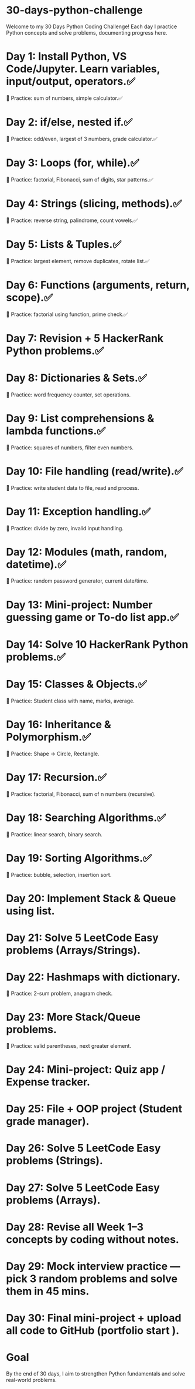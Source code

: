 # 30-days-python-challenge
  Welcome to my 30 Days Python Coding Challenge! Each day I practice Python concepts and solve problems, documenting progress here.
# Day 1: Install Python, VS Code/Jupyter. Learn variables, input/output, operators.✅
🔹 Practice: sum of numbers, simple calculator.✅

# Day 2: if/else, nested if.✅
🔹 Practice: odd/even, largest of 3 numbers, grade calculator.✅

# Day 3: Loops (for, while).✅
🔹 Practice: factorial, Fibonacci, sum of digits, star patterns.✅

# Day 4: Strings (slicing, methods).✅
🔹 Practice: reverse string, palindrome, count vowels.✅

# Day 5: Lists & Tuples.✅
🔹 Practice: largest element, remove duplicates, rotate list.✅

# Day 6: Functions (arguments, return, scope).✅
🔹 Practice: factorial using function, prime check.✅

# Day 7: Revision + 5 HackerRank Python problems.✅

# Day 8: Dictionaries & Sets.✅
🔹 Practice: word frequency counter, set operations.

# Day 9: List comprehensions & lambda functions.✅
🔹 Practice: squares of numbers, filter even numbers.

# Day 10: File handling (read/write).✅
🔹 Practice: write student data to file, read and process.

# Day 11: Exception handling.✅
🔹 Practice: divide by zero, invalid input handling.

# Day 12: Modules (math, random, datetime).✅
🔹 Practice: random password generator, current date/time.

# Day 13: Mini-project: Number guessing game or To-do list app.✅

# Day 14: Solve 10 HackerRank Python problems.✅

# Day 15: Classes & Objects.✅
🔹 Practice: Student class with name, marks, average.

# Day 16: Inheritance & Polymorphism.✅
🔹 Practice: Shape → Circle, Rectangle.

# Day 17: Recursion.✅
🔹 Practice: factorial, Fibonacci, sum of n numbers (recursive).

# Day 18: Searching Algorithms.✅
🔹 Practice: linear search, binary search.

# Day 19: Sorting Algorithms.✅
🔹 Practice: bubble, selection, insertion sort.

# Day 20: Implement Stack & Queue using list.

# Day 21: Solve 5 LeetCode Easy problems (Arrays/Strings).

# Day 22: Hashmaps with dictionary.
🔹 Practice: 2-sum problem, anagram check.

# Day 23: More Stack/Queue problems.
🔹 Practice: valid parentheses, next greater element.

# Day 24: Mini-project: Quiz app / Expense tracker.

# Day 25: File + OOP project (Student grade manager).

# Day 26: Solve 5 LeetCode Easy problems (Strings).

# Day 27: Solve 5 LeetCode Easy problems (Arrays).

# Day 28: Revise all Week 1–3 concepts by coding without notes.

# Day 29: Mock interview practice — pick 3 random problems and solve them in 45 mins.

# Day 30: Final mini-project + upload all code to GitHub (portfolio start ).

# Goal
By the end of 30 days, I aim to strengthen Python fundamentals and solve real-world problems.
      
